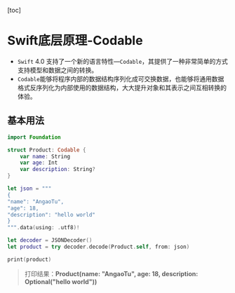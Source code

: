 [toc]

# Swift底层原理-Codable

- `Swift` 4.0 支持了一个新的语言特性—`Codable`，其提供了一种非常简单的方式支持模型和数据之间的转换。
- `Codable`能够将程序内部的数据结构序列化成可交换数据，也能够将通用数据格式反序列化为内部使用的数据结构，大大提升对象和其表示之间互相转换的体验。

## 基本用法

```swift
import Foundation

struct Product: Codable {
    var name: String
    var age: Int
    var description: String?
}

let json = """
{
"name": "AngaoTu",
"age": 18,
"description": "hello world"
}
""".data(using: .utf8)!

let decoder = JSONDecoder()
let product = try decoder.decode(Product.self, from: json)

print(product)
```

> 打印结果：**Product(name: "AngaoTu", age: 18, description: Optional("hello world"))**